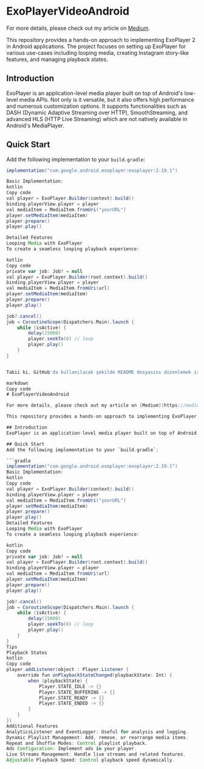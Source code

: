 # ExoPlayerVideoAndroid

For more details, please check out my article on [Medium](https://medium.com/@basaransuleyman/android-video-playback-a-comprehensive-guide-with-exoplayer2-acb2220fbd50).

This repository provides a hands-on approach to implementing ExoPlayer 2 in Android applications. The project focuses on setting up ExoPlayer for various use-cases including looping media, creating Instagram story-like features, and managing playback states.

## Introduction
ExoPlayer is an application-level media player built on top of Android's low-level media APIs. Not only is it versatile, but it also offers high performance and numerous customization options. It supports functionalities such as DASH (Dynamic Adaptive Streaming over HTTP), SmoothStreaming, and advanced HLS (HTTP Live Streaming) which are not natively available in Android's MediaPlayer.

## Quick Start
Add the following implementation to your `build.gradle`:

```gradle
implementation("com.google.android.exoplayer:exoplayer:2.19.1")

Basic Implementation:
kotlin
Copy code
val player = ExoPlayer.Builder(context).build()
binding.playerView.player = player
val mediaItem = MediaItem.fromUri("yourURL")
player.setMediaItem(mediaItem)
player.prepare()
player.play()

Detailed Features
Looping Media with ExoPlayer
To create a seamless looping playback experience:

kotlin
Copy code
private var job: Job? = null
val player = ExoPlayer.Builder(root.context).build()
binding.playerView.player = player
val mediaItem = MediaItem.fromUri(url)
player.setMediaItem(mediaItem)
player.prepare()
player.play()

job?.cancel()
job = CoroutineScope(Dispatchers.Main).launch {
    while (isActive) {
        delay(15000)
        player.seekTo(0) // loop
        player.play()
    }
}


Tabii ki, GitHub'da kullanılacak şekilde README dosyasını düzenlemek istiyorsanız, aşağıdaki şekilde düzeltilmiş bir README dosyası önerisi sunabilirim:

markdown
Copy code
# ExoPlayerVideoAndroid

For more details, please check out my article on [Medium](https://medium.com/@basaransuleyman/android-video-playback-a-comprehensive-guide-with-exoplayer2-acb2220fbd50).

This repository provides a hands-on approach to implementing ExoPlayer 2 in Android applications. The project focuses on setting up ExoPlayer for various use-cases including looping media, creating Instagram story-like features, and managing playback states.

## Introduction
ExoPlayer is an application-level media player built on top of Android's low-level media APIs. Not only is it versatile, but it also offers high performance and numerous customization options. It supports functionalities such as DASH (Dynamic Adaptive Streaming over HTTP), SmoothStreaming, and advanced HLS (HTTP Live Streaming) which are not natively available in Android's MediaPlayer.

## Quick Start
Add the following implementation to your `build.gradle`:

```gradle
implementation("com.google.android.exoplayer:exoplayer:2.19.1")
Basic Implementation:
kotlin
Copy code
val player = ExoPlayer.Builder(context).build()
binding.playerView.player = player
val mediaItem = MediaItem.fromUri("yourURL")
player.setMediaItem(mediaItem)
player.prepare()
player.play()
Detailed Features
Looping Media with ExoPlayer
To create a seamless looping playback experience:

kotlin
Copy code
private var job: Job? = null
val player = ExoPlayer.Builder(root.context).build()
binding.playerView.player = player
val mediaItem = MediaItem.fromUri(url)
player.setMediaItem(mediaItem)
player.prepare()
player.play()

job?.cancel()
job = CoroutineScope(Dispatchers.Main).launch {
    while (isActive) {
        delay(15000)
        player.seekTo(0) // loop
        player.play()
    }
}
Tips
Playback States
kotlin
Copy code
player.addListener(object : Player.Listener {
    override fun onPlaybackStateChanged(playbackState: Int) {
        when (playbackState) {
            Player.STATE_IDLE -> {}
            Player.STATE_BUFFERING -> {}
            Player.STATE_READY -> {}
            Player.STATE_ENDED -> {}
        }
    }
})
Additional Features
AnalyticsListener and EventLogger: Useful for analysis and logging.
Dynamic Playlist Management: Add, remove, or rearrange media items.
Repeat and Shuffle Modes: Control playlist playback.
Ads Configuration: Implement ads in your player.
Live Streams Management: Handle live streams and related features.
Adjustable Playback Speed: Control playback speed dynamically.
